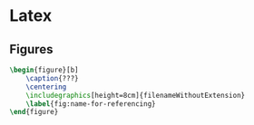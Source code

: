 # Latex

## Figures
```latex
\begin{figure}[b]
    \caption{???}
    \centering
    \includegraphics[height=8cm]{filenameWithoutExtension}
    \label{fig:name-for-referencing}
\end{figure}

```
